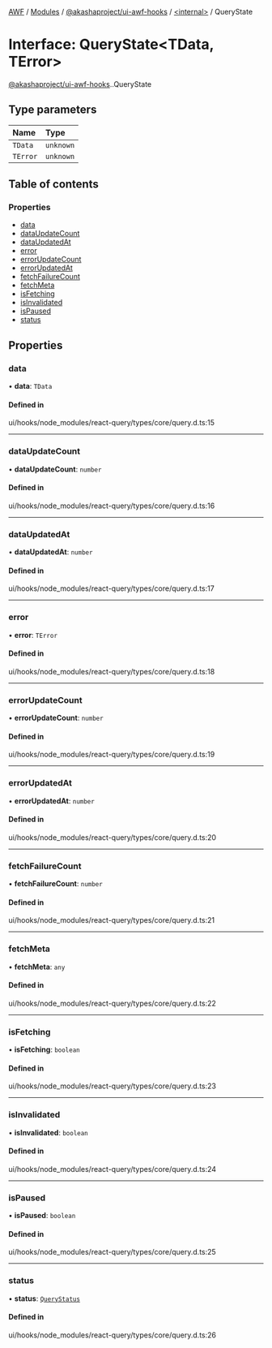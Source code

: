 [AWF](../README.md) / [Modules](../modules.md) / [@akashaproject/ui-awf-hooks](../modules/akashaproject_ui_awf_hooks.md) / [<internal\>](../modules/akashaproject_ui_awf_hooks._internal_.md) / QueryState

# Interface: QueryState<TData, TError\>

[@akashaproject/ui-awf-hooks](../modules/akashaproject_ui_awf_hooks.md).[<internal>](../modules/akashaproject_ui_awf_hooks._internal_.md).QueryState

## Type parameters

| Name | Type |
| :------ | :------ |
| `TData` | `unknown` |
| `TError` | `unknown` |

## Table of contents

### Properties

- [data](akashaproject_ui_awf_hooks._internal_.QueryState.md#data)
- [dataUpdateCount](akashaproject_ui_awf_hooks._internal_.QueryState.md#dataupdatecount)
- [dataUpdatedAt](akashaproject_ui_awf_hooks._internal_.QueryState.md#dataupdatedat)
- [error](akashaproject_ui_awf_hooks._internal_.QueryState.md#error)
- [errorUpdateCount](akashaproject_ui_awf_hooks._internal_.QueryState.md#errorupdatecount)
- [errorUpdatedAt](akashaproject_ui_awf_hooks._internal_.QueryState.md#errorupdatedat)
- [fetchFailureCount](akashaproject_ui_awf_hooks._internal_.QueryState.md#fetchfailurecount)
- [fetchMeta](akashaproject_ui_awf_hooks._internal_.QueryState.md#fetchmeta)
- [isFetching](akashaproject_ui_awf_hooks._internal_.QueryState.md#isfetching)
- [isInvalidated](akashaproject_ui_awf_hooks._internal_.QueryState.md#isinvalidated)
- [isPaused](akashaproject_ui_awf_hooks._internal_.QueryState.md#ispaused)
- [status](akashaproject_ui_awf_hooks._internal_.QueryState.md#status)

## Properties

### data

• **data**: `TData`

#### Defined in

ui/hooks/node_modules/react-query/types/core/query.d.ts:15

___

### dataUpdateCount

• **dataUpdateCount**: `number`

#### Defined in

ui/hooks/node_modules/react-query/types/core/query.d.ts:16

___

### dataUpdatedAt

• **dataUpdatedAt**: `number`

#### Defined in

ui/hooks/node_modules/react-query/types/core/query.d.ts:17

___

### error

• **error**: `TError`

#### Defined in

ui/hooks/node_modules/react-query/types/core/query.d.ts:18

___

### errorUpdateCount

• **errorUpdateCount**: `number`

#### Defined in

ui/hooks/node_modules/react-query/types/core/query.d.ts:19

___

### errorUpdatedAt

• **errorUpdatedAt**: `number`

#### Defined in

ui/hooks/node_modules/react-query/types/core/query.d.ts:20

___

### fetchFailureCount

• **fetchFailureCount**: `number`

#### Defined in

ui/hooks/node_modules/react-query/types/core/query.d.ts:21

___

### fetchMeta

• **fetchMeta**: `any`

#### Defined in

ui/hooks/node_modules/react-query/types/core/query.d.ts:22

___

### isFetching

• **isFetching**: `boolean`

#### Defined in

ui/hooks/node_modules/react-query/types/core/query.d.ts:23

___

### isInvalidated

• **isInvalidated**: `boolean`

#### Defined in

ui/hooks/node_modules/react-query/types/core/query.d.ts:24

___

### isPaused

• **isPaused**: `boolean`

#### Defined in

ui/hooks/node_modules/react-query/types/core/query.d.ts:25

___

### status

• **status**: [`QueryStatus`](../modules/akashaproject_ui_awf_hooks._internal_.md#querystatus)

#### Defined in

ui/hooks/node_modules/react-query/types/core/query.d.ts:26

